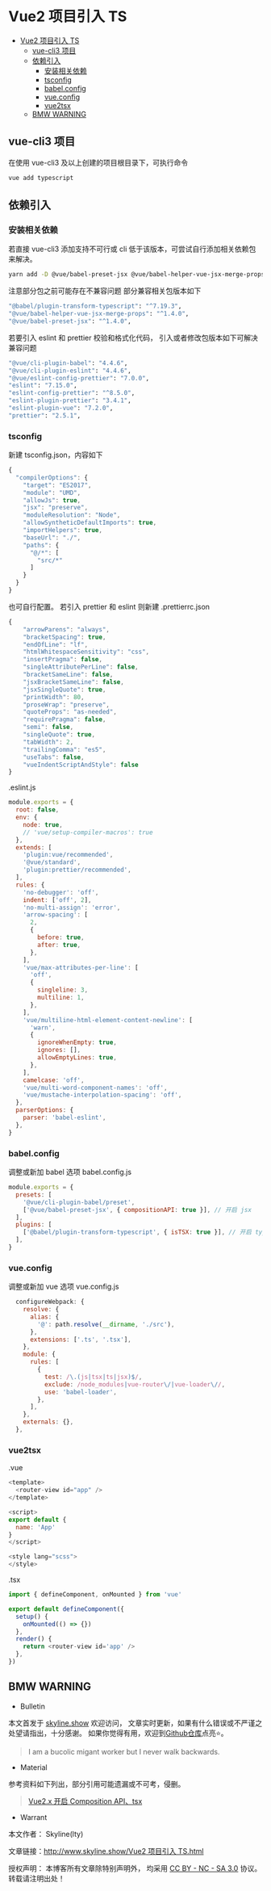 # Vue2 项目引入 TS

<!-- @import "[TOC]" {cmd="toc" depthFrom=1 depthTo=6 orderedList=false} -->

<!-- code_chunk_output -->

- [Vue2 项目引入 TS](#vue2-项目引入-ts)
  - [vue-cli3 项目](#vue-cli3-项目)
  - [依赖引入](#依赖引入)
    - [安装相关依赖](#安装相关依赖)
    - [tsconfig](#tsconfig)
    - [babel.config](#babelconfig)
    - [vue.config](#vueconfig)
    - [vue2tsx](#vue2tsx)
  - [BMW WARNING](#bmw-warning)

<!-- /code_chunk_output -->

## vue-cli3 项目

在使用 vue-cli3 及以上创建的项目根目录下，可执行命令

```sh
vue add typescript
```

## 依赖引入

### 安装相关依赖

若直接 vue-cli3 添加支持不可行或 cli 低于该版本，可尝试自行添加相关依赖包来解决。

```sh
yarn add -D @vue/babel-preset-jsx @vue/babel-helper-vue-jsx-merge-props @babel/plugin-transform-typescript
```

注意部分包之前可能存在不兼容问题
部分兼容相关包版本如下

```sh
"@babel/plugin-transform-typescript": "^7.19.3",
"@vue/babel-helper-vue-jsx-merge-props": "^1.4.0",
"@vue/babel-preset-jsx": "^1.4.0",
```

若要引入 eslint 和 prettier 校验和格式化代码，
引入或者修改包版本如下可解决兼容问题

```sh
"@vue/cli-plugin-babel": "4.4.6",
"@vue/cli-plugin-eslint": "4.4.6",
"@vue/eslint-config-prettier": "7.0.0",
"eslint": "7.15.0",
"eslint-config-prettier": "^8.5.0",
"eslint-plugin-prettier": "3.4.1",
"eslint-plugin-vue": "7.2.0",
"prettier": "2.5.1",
```

### tsconfig

新建 tsconfig.json，内容如下

```ts
{
  "compilerOptions": {
    "target": "ES2017",
    "module": "UMD",
    "allowJs": true,
    "jsx": "preserve",
    "moduleResolution": "Node",
    "allowSyntheticDefaultImports": true,
    "importHelpers": true,
    "baseUrl": "./",
    "paths": {
      "@/*": [
        "src/*"
      ]
    }
  }
}
```

也可自行配置。
若引入 prettier 和 eslint
则新建
.prettierrc.json

```js
{
    "arrowParens": "always",
    "bracketSpacing": true,
    "endOfLine": "lf",
    "htmlWhitespaceSensitivity": "css",
    "insertPragma": false,
    "singleAttributePerLine": false,
    "bracketSameLine": false,
    "jsxBracketSameLine": false,
    "jsxSingleQuote": true,
    "printWidth": 80,
    "proseWrap": "preserve",
    "quoteProps": "as-needed",
    "requirePragma": false,
    "semi": false,
    "singleQuote": true,
    "tabWidth": 2,
    "trailingComma": "es5",
    "useTabs": false,
    "vueIndentScriptAndStyle": false
}
```

.eslint.js

```js
module.exports = {
  root: false,
  env: {
    node: true,
    // 'vue/setup-compiler-macros': true
  },
  extends: [
    'plugin:vue/recommended',
    '@vue/standard',
    'plugin:prettier/recommended',
  ],
  rules: {
    'no-debugger': 'off',
    indent: ['off', 2],
    'no-multi-assign': 'error',
    'arrow-spacing': [
      2,
      {
        before: true,
        after: true,
      },
    ],
    'vue/max-attributes-per-line': [
      'off',
      {
        singleline: 3,
        multiline: 1,
      },
    ],
    'vue/multiline-html-element-content-newline': [
      'warn',
      {
        ignoreWhenEmpty: true,
        ignores: [],
        allowEmptyLines: true,
      },
    ],
    camelcase: 'off',
    'vue/multi-word-component-names': 'off',
    'vue/mustache-interpolation-spacing': 'off',
  },
  parserOptions: {
    parser: 'babel-eslint',
  },
}
```

### babel.config

调整或新加 babel 选项
babel.config.js

```js
module.exports = {
  presets: [
    '@vue/cli-plugin-babel/preset',
    ['@vue/babel-preset-jsx', { compositionAPI: true }], // 开启 jsx
  ],
  plugins: [
    ['@babel/plugin-transform-typescript', { isTSX: true }], // 开启 typescript
  ],
}
```

### vue.config

调整或新加 vue 选项
vue.config.js

```js
  configureWebpack: {
    resolve: {
      alias: {
        '@': path.resolve(__dirname, './src'),
      },
      extensions: ['.ts', '.tsx'],
    },
    module: {
      rules: [
        {
          test: /\.(js|tsx|ts|jsx)$/,
          exclude: /node_modules|vue-router\/|vue-loader\//,
          use: 'babel-loader',
        },
      ],
    },
    externals: {},
  },
```

### vue2tsx

.vue

```js
<template>
  <router-view id="app" />
</template>

<script>
export default {
  name: 'App'
}
</script>

<style lang="scss">
</style>

```

.tsx

```js
import { defineComponent, onMounted } from 'vue'

export default defineComponent({
  setup() {
    onMounted(() => {})
  },
  render() {
    return <router-view id='app' />
  },
})
```

## BMW WARNING

- Bulletin

本文首发于 [skyline.show](http://www.skyline.show) 欢迎访问，
文章实时更新，如果有什么错误或不严谨之处望请指出，十分感谢。
如果你觉得有用，欢迎到[Github仓库](https://github.com/skylinety/Blog)点亮⭐️。

> I am a bucolic migant worker but I never walk backwards.

- Material

参考资料如下列出，部分引用可能遗漏或不可考，侵删。

> [Vue2.x 开启 Composition API、tsx](https://juejin.cn/post/6957881662302584839#heading-15)

- Warrant

本文作者： Skyline(lty)

文章链接：[http://www.skyline.show/Vue2 项目引入 TS.html](http://www.skyline.show/Vue2项目引入TS.html)

授权声明： 本博客所有文章除特别声明外， 均采用 [CC BY - NC - SA 3.0](https://creativecommons.org/licenses/by-nc-sa/3.0/deed.zh) 协议。 转载请注明出处！
